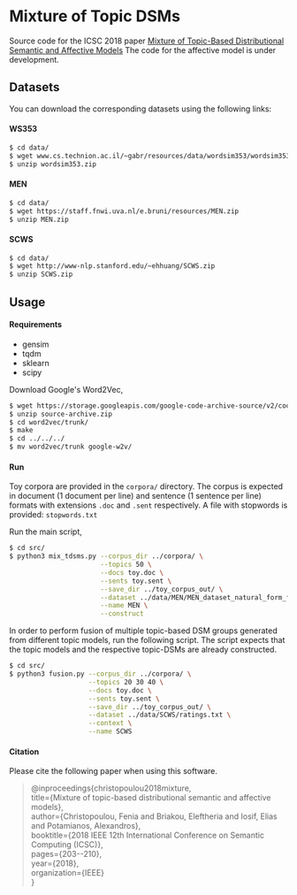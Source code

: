 # Mixture of Topic DSMs

Source code for the ICSC 2018 paper [Mixture of Topic-Based Distributional Semantic and Affective Models](https://ieeexplore.ieee.org/document/8334459/)
The code for the affective model is under development.

## Datasets
You can download the corresponding datasets using the following links:

#### WS353
```sh
$ cd data/
$ wget www.cs.technion.ac.il/~gabr/resources/data/wordsim353/wordsim353.zip
$ unzip wordsim353.zip
```

#### MEN
```sh
$ cd data/
$ wget https://staff.fnwi.uva.nl/e.bruni/resources/MEN.zip
$ unzip MEN.zip
```

#### SCWS
```sh
$ cd data/
$ wget http://www-nlp.stanford.edu/~ehhuang/SCWS.zip
$ unzip SCWS.zip
```

## Usage

#### Requirements
* gensim
* tqdm
* sklearn
* scipy

Download Google's Word2Vec,
```sh
$ wget https://storage.googleapis.com/google-code-archive-source/v2/code.google.com/word2vec/source-archive.zip
$ unzip source-archive.zip
$ cd word2vec/trunk/
$ make
$ cd ../../../
$ mv word2vec/trunk google-w2v/
```

#### Run
Toy corpora are provided in the ```corpora/``` directory. 
The corpus is expected in document (1 document per line) and sentence (1 sentence per line) formats with extensions ```.doc``` and ```.sent``` respectively.
A file with stopwords is provided: ```stopwords.txt```

Run the main script,
```sh
$ cd src/
$ python3 mix_tdsms.py --corpus_dir ../corpora/ \
                       --topics 50 \
                       --docs toy.doc \
                       --sents toy.sent \
                       --save_dir ../toy_corpus_out/ \
                       --dataset ../data/MEN/MEN_dataset_natural_form_full \
                       --name MEN \
                       --construct
```

In order to perform fusion of multiple topic-based DSM groups generated from different topic models, run the following script.
The script expects that the topic models and the respective topic-DSMs are already constructed.
```sh
$ cd src/
$ python3 fusion.py --corpus_dir ../corpora/ \
                    --topics 20 30 40 \
                    --docs toy.doc \
                    --sents toy.sent \
                    --save_dir ../toy_corpus_out/ \
                    --dataset ../data/SCWS/ratings.txt \
                    --context \
                    --name SCWS
```

#### Citation
Please cite the following paper when using this software.
> @inproceedings{christopoulou2018mixture,\
>  title={Mixture of topic-based distributional semantic and affective models},\
>  author={Christopoulou, Fenia and Briakou, Eleftheria and Iosif, Elias and Potamianos, Alexandros},\
>  booktitle={2018 IEEE 12th International Conference on Semantic Computing (ICSC)},\
>  pages={203--210},\
>  year={2018},\
>  organization={IEEE}\
> }



